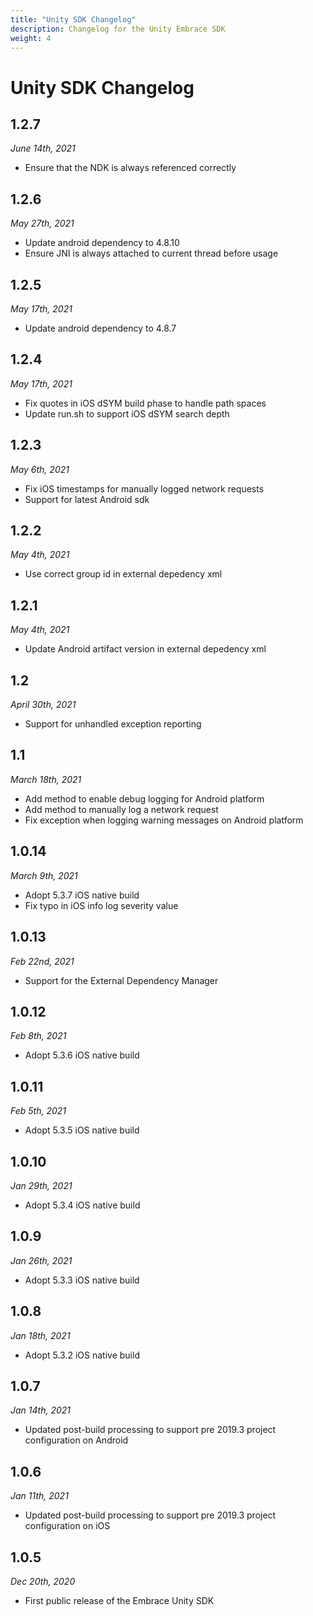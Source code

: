 ```yaml
---
title: "Unity SDK Changelog"
description: Changelog for the Unity Embrace SDK
weight: 4
---
```


# Unity SDK Changelog

## 1.2.7
*June 14th, 2021*

* Ensure that the NDK is always referenced correctly

## 1.2.6
*May 27th, 2021*

* Update android dependency to 4.8.10
* Ensure JNI is always attached to current thread before usage

## 1.2.5
*May 17th, 2021*

* Update android dependency to 4.8.7

## 1.2.4
*May 17th, 2021*

* Fix quotes in iOS dSYM build phase to handle path spaces
* Update run.sh to support iOS dSYM search depth

## 1.2.3
*May 6th, 2021*

* Fix iOS timestamps for manually logged network requests
* Support for latest Android sdk

## 1.2.2
*May 4th, 2021*

* Use correct group id in external depedency xml

## 1.2.1
*May 4th, 2021*

* Update Android artifact version in external depedency xml

## 1.2
*April 30th, 2021*

* Support for unhandled exception reporting

## 1.1
*March 18th, 2021*

* Add method to enable debug logging for Android platform
* Add method to manually log a network request
* Fix exception when logging warning messages on Android platform

## 1.0.14
*March 9th, 2021*

* Adopt 5.3.7 iOS native build
* Fix typo in iOS info log severity value

## 1.0.13
*Feb 22nd, 2021*

* Support for the External Dependency Manager

## 1.0.12
*Feb 8th, 2021*

* Adopt 5.3.6 iOS native build

## 1.0.11
*Feb 5th, 2021*

* Adopt 5.3.5 iOS native build

## 1.0.10
*Jan 29th, 2021*

* Adopt 5.3.4 iOS native build

## 1.0.9
*Jan 26th, 2021*

* Adopt 5.3.3 iOS native build

## 1.0.8
*Jan 18th, 2021*

* Adopt 5.3.2 iOS native build

## 1.0.7
*Jan 14th, 2021*

* Updated post-build processing to support pre 2019.3 project configuration on Android

## 1.0.6
*Jan 11th, 2021*

* Updated post-build processing to support pre 2019.3 project configuration on iOS

## 1.0.5
*Dec 20th, 2020*

* First public release of the Embrace Unity SDK